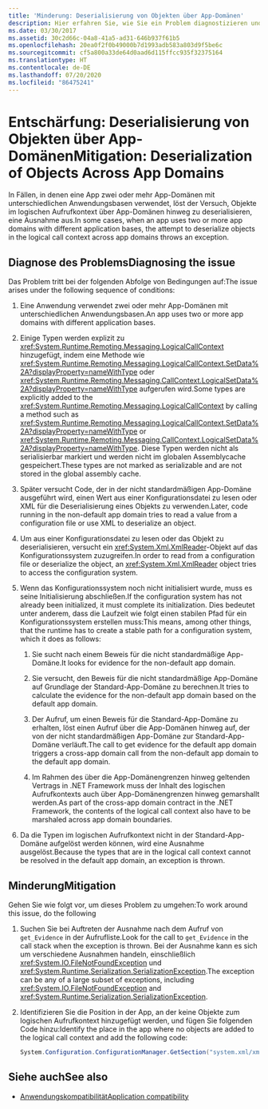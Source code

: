```yaml
---
title: 'Minderung: Deserialisierung von Objekten über App-Domänen'
description: Hier erfahren Sie, wie Sie ein Problem diagnostizieren und behandeln, bei dem beim Versuch, Objekte im logischen Aufrufkontext anwendungsdomänenübergreifend zu deserialisieren, eine Ausnahme ausgelöst wird.
ms.date: 03/30/2017
ms.assetid: 30c2d66c-04a8-41a5-ad31-646b937f61b5
ms.openlocfilehash: 20ea0f2f0b49000b7d1993adb583a803d9f5be6c
ms.sourcegitcommit: cf5a800a33de64d0aad6d115ffcc935f32375164
ms.translationtype: HT
ms.contentlocale: de-DE
ms.lasthandoff: 07/20/2020
ms.locfileid: "86475241"
---
```

# <a name="mitigation-deserialization-of-objects-across-app-domains"></a><span data-ttu-id="48453-103">Entschärfung: Deserialisierung von Objekten über App-Domänen</span><span class="sxs-lookup"><span data-stu-id="48453-103">Mitigation: Deserialization of Objects Across App Domains</span></span>
<span data-ttu-id="48453-104">In Fällen, in denen eine App zwei oder mehr App-Domänen mit unterschiedlichen Anwendungsbasen verwendet, löst der Versuch, Objekte im logischen Aufrufkontext über App-Domänen hinweg zu deserialisieren, eine Ausnahme aus.</span><span class="sxs-lookup"><span data-stu-id="48453-104">In some cases, when an app uses two or more app domains with different application bases, the attempt to deserialize objects in the logical call context across app domains throws an exception.</span></span>  
  
## <a name="diagnosing-the-issue"></a><span data-ttu-id="48453-105">Diagnose des Problems</span><span class="sxs-lookup"><span data-stu-id="48453-105">Diagnosing the issue</span></span>  
 <span data-ttu-id="48453-106">Das Problem tritt bei der folgenden Abfolge von Bedingungen auf:</span><span class="sxs-lookup"><span data-stu-id="48453-106">The issue arises under the following sequence of conditions:</span></span>  
  
1. <span data-ttu-id="48453-107">Eine Anwendung verwendet zwei oder mehr App-Domänen mit unterschiedlichen Anwendungsbasen.</span><span class="sxs-lookup"><span data-stu-id="48453-107">An app uses two or more app domains with different application bases.</span></span>  
  
2. <span data-ttu-id="48453-108">Einige Typen werden explizit zu <xref:System.Runtime.Remoting.Messaging.LogicalCallContext> hinzugefügt, indem eine Methode wie <xref:System.Runtime.Remoting.Messaging.LogicalCallContext.SetData%2A?displayProperty=nameWithType> oder <xref:System.Runtime.Remoting.Messaging.CallContext.LogicalSetData%2A?displayProperty=nameWithType> aufgerufen wird.</span><span class="sxs-lookup"><span data-stu-id="48453-108">Some types are explicitly added to the <xref:System.Runtime.Remoting.Messaging.LogicalCallContext> by calling a method such as <xref:System.Runtime.Remoting.Messaging.LogicalCallContext.SetData%2A?displayProperty=nameWithType> or <xref:System.Runtime.Remoting.Messaging.CallContext.LogicalSetData%2A?displayProperty=nameWithType>.</span></span> <span data-ttu-id="48453-109">Diese Typen werden nicht als serialisierbar markiert und werden nicht im globalen Assemblycache gespeichert.</span><span class="sxs-lookup"><span data-stu-id="48453-109">These types are not marked as serializable and are not stored in the global assembly cache.</span></span>  
  
3. <span data-ttu-id="48453-110">Später versucht Code, der in der nicht standardmäßigen App-Domäne ausgeführt wird, einen Wert aus einer Konfigurationsdatei zu lesen oder XML für die Deserialisierung eines Objekts zu verwenden.</span><span class="sxs-lookup"><span data-stu-id="48453-110">Later, code running in the non-default app domain tries to read a value from a configuration file or use XML to deserialize an object.</span></span>  
  
4. <span data-ttu-id="48453-111">Um aus einer Konfigurationsdatei zu lesen oder das Objekt zu deserialisieren, versucht ein <xref:System.Xml.XmlReader>-Objekt auf das Konfigurationssystem zuzugreifen.</span><span class="sxs-lookup"><span data-stu-id="48453-111">In order to read from a configuration file or deserialize the object, an <xref:System.Xml.XmlReader> object tries to access the configuration system.</span></span>  
  
5. <span data-ttu-id="48453-112">Wenn das Konfigurationssystem noch nicht initialisiert wurde, muss es seine Initialisierung abschließen.</span><span class="sxs-lookup"><span data-stu-id="48453-112">If the configuration system has not already been initialized, it must complete its initialization.</span></span> <span data-ttu-id="48453-113">Dies bedeutet unter anderem, dass die Laufzeit wie folgt einen stabilen Pfad für ein Konfigurationssystem erstellen muss:</span><span class="sxs-lookup"><span data-stu-id="48453-113">This means, among other things, that the runtime has to create a stable path for a configuration system, which it does as follows:</span></span>  
  
    1. <span data-ttu-id="48453-114">Sie sucht nach einem Beweis für die nicht standardmäßige App-Domäne.</span><span class="sxs-lookup"><span data-stu-id="48453-114">It looks for evidence for the non-default app domain.</span></span>  
  
    2. <span data-ttu-id="48453-115">Sie versucht, den Beweis für die nicht standardmäßige App-Domäne auf Grundlage der Standard-App-Domäne zu berechnen.</span><span class="sxs-lookup"><span data-stu-id="48453-115">It tries to calculate the evidence for the non-default app domain based on the default app domain.</span></span>  
  
    3. <span data-ttu-id="48453-116">Der Aufruf, um einen Beweis für die Standard-App-Domäne zu erhalten, löst einen Aufruf über die App-Domänen hinweg auf, der von der nicht standardmäßigen App-Domäne zur Standard-App-Domäne verläuft.</span><span class="sxs-lookup"><span data-stu-id="48453-116">The call to get evidence for the default app domain triggers a cross-app domain call from the non-default app domain to the default app domain.</span></span>  
  
    4. <span data-ttu-id="48453-117">Im Rahmen des über die App-Domänengrenzen hinweg geltenden Vertrags in .NET Framework muss der Inhalt des logischen Aufrufkontexts auch über App-Domänengrenzen hinweg gemarshallt werden.</span><span class="sxs-lookup"><span data-stu-id="48453-117">As part of the cross-app domain contract in the .NET Framework, the contents of the logical call context also have to be marshaled across app domain boundaries.</span></span>  
  
6. <span data-ttu-id="48453-118">Da die Typen im logischen Aufrufkontext nicht in der Standard-App-Domäne aufgelöst werden können, wird eine Ausnahme ausgelöst.</span><span class="sxs-lookup"><span data-stu-id="48453-118">Because the types that are in the logical call context cannot be resolved in the default app domain, an exception is thrown.</span></span>  
  
## <a name="mitigation"></a><span data-ttu-id="48453-119">Minderung</span><span class="sxs-lookup"><span data-stu-id="48453-119">Mitigation</span></span>  
 <span data-ttu-id="48453-120">Gehen Sie wie folgt vor, um dieses Problem zu umgehen:</span><span class="sxs-lookup"><span data-stu-id="48453-120">To work around this issue, do the following</span></span>  
  
1. <span data-ttu-id="48453-121">Suchen Sie bei Auftreten der Ausnahme nach dem Aufruf von `get_Evidence` in der Aufrufliste.</span><span class="sxs-lookup"><span data-stu-id="48453-121">Look for the call to `get_Evidence` in the call stack when the exception is thrown.</span></span> <span data-ttu-id="48453-122">Bei der Ausnahme kann es sich um verschiedene Ausnahmen handeln, einschließlich <xref:System.IO.FileNotFoundException> und <xref:System.Runtime.Serialization.SerializationException>.</span><span class="sxs-lookup"><span data-stu-id="48453-122">The exception can be any of a large subset of exceptions, including <xref:System.IO.FileNotFoundException> and <xref:System.Runtime.Serialization.SerializationException>.</span></span>  
  
2. <span data-ttu-id="48453-123">Identifizieren Sie die Position in der App, an der keine Objekte zum logischen Aufrufkontext hinzugefügt werden, und fügen Sie folgenden Code hinzu:</span><span class="sxs-lookup"><span data-stu-id="48453-123">Identify the place in the app where no objects are added to the logical call context and add the following code:</span></span>  
  
    ```csharp
    System.Configuration.ConfigurationManager.GetSection("system.xml/xmlReader");  
    ```
  
## <a name="see-also"></a><span data-ttu-id="48453-124">Siehe auch</span><span class="sxs-lookup"><span data-stu-id="48453-124">See also</span></span>

- [<span data-ttu-id="48453-125">Anwendungskompatibilität</span><span class="sxs-lookup"><span data-stu-id="48453-125">Application compatibility</span></span>](application-compatibility.md)
